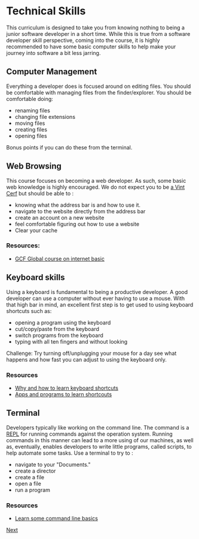 # Technical Skills

This curriculum is designed to take you from knowing nothing to being a junior software developer in a short time. While this is true from a software developer skill perspective, coming into the course, it is highly recommended to have some basic computer skills to help make your journey into software a bit less jarring.

## Computer Management

Everything a developer does is focused around on editing files. You should be comfortable with managing files from the finder/explorer. You should be comfortable doing:

- renaming files
- changing file extensions
- moving files
- creating files
- opening files

Bonus points if you can do these from the terminal. 

## Web Browsing

This course focuses on becoming a web developer. As such, some basic web knowledge is highly encouraged. We do not expect you to be [a Vint Cerf](https://en.wikipedia.org/wiki/Vint_Cerf) but should be able to :

- knowing what the address bar is and how to use it. 
- navigate to the website directly from the address bar
- create an account on a new website
- feel comfortable figuring out how to use a website
- Clear your cache

### Resources: 

- [GCF Global course on internet basic](https://edu.gcfglobal.org/en/internetbasics/)
 


## Keyboard skills

Using a keyboard is fundamental to being a productive developer. A good developer can use a computer without ever having to use a mouse. With that high bar in mind, an excellent first step is to get used to using keyboard shortcuts such as: 

- opening a program using the keyboard
- cut/copy/paste from the keyboard
- switch programs from the keyboard
- typing with all ten fingers and without looking

Challenge: Try turning off/unplugging your mouse for a day see what happens and how fast you can adjust to using the keyboard only.

### Resources

- [Why and how to learn keyboard shortcuts](https://lifehacker.com/5970089/back-to-the-basics-learn-to-use-keyboard-shortcuts-like-a-ninja)
- [Apps and programs to learn shortcouts](https://zapier.com/blog/learn-keyboard-shortcuts/)


## Terminal 

Developers typically like working on the command line. The command is a [REPL]() for running commands against the operation system. Running commands in this manner can lead to a more using of our machines, as well as, eventually, enables developers to write little programs, called scripts, to help automate some tasks. Use a terminal to try to : 

- navigate to your "Documents."
- create a director
- create a file
- open a file
- run a program

### Resources

- [Learn some command line basics](https://codeburst.io/navigate-through-your-computer-using-only-these-7-terminal-commands-94ee9bbb4028)




[Next](./09.2-prework)

